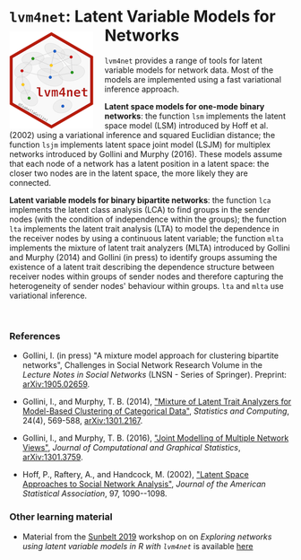 # `lvm4net`: Latent Variable Models for Networks <img src="man/figures/hex_lvm4net.png" align="left" style="padding-right:20px;padding-top:10px;"/>

`lvm4net` provides a range of tools for latent variable models for network data. Most of the models are implemented using a fast variational inference approach. 

**Latent space models for one-mode binary networks**: the function `lsm` implements the latent space model (LSM) introduced by  Hoff et al. (2002) using a variational inference and squared Euclidian distance; the function `lsjm` implements latent space joint model (LSJM) for multiplex networks introduced by Gollini and Murphy (2016). These models assume that each node of a network has a latent position in a latent space: the closer two nodes are in the latent space, the more likely they are connected.

**Latent variable models for binary bipartite networks**: the function `lca` implements the latent class analysis (LCA) to find groups in the sender nodes (with the condition of independence within the groups); the function `lta` implements the latent trait analysis (LTA) to model the dependence in the receiver nodes by using a continuous latent variable; the function `mlta` implements the mixture of latent trait analyzers (MLTA) introduced by Gollini and Murphy (2014) and Gollini (in press) to identify groups assuming the existence of a latent trait describing the dependence structure between receiver nodes within groups of sender nodes and therefore capturing the heterogeneity of sender nodes' behaviour within groups. `lta` and `mlta` use variational inference.

</br>

### References 

- Gollini, I. (in press) "A mixture model approach for clustering bipartite networks", Challenges in Social Network Research Volume in the *Lecture Notes in Social Networks* (LNSN - Series of Springer). Preprint: [arXiv:1905.02659](http://arxiv.org/abs/1905.02659).

- Gollini, I., and Murphy, T. B. (2014), ["Mixture of Latent Trait Analyzers for Model-Based Clustering of Categorical Data"](http://link.springer.com/article/10.1007/s11222-013-9389-1), *Statistics and Computing*, 24(4), 569-588, [arXiv:1301.2167](http://arxiv.org/abs/1301.2167).

- Gollini, I., and Murphy, T. B. (2016), ["Joint Modelling of Multiple Network Views"](http://www.tandfonline.com/doi/abs/10.1080/10618600.2014.978006#.VJGM9GSsW0c), *Journal of Computational and Graphical Statistics*, [arXiv:1301.3759](http://arxiv.org/abs/1301.3759).

- Hoff, P., Raftery, A., and Handcock, M. (2002), ["Latent Space Approaches to Social Network Analysis"](http://www.tandfonline.com/doi/abs/10.1198/016214502388618906#.VSglXRPF-e4), *Journal of the American Statistical Association*, 97, 1090--1098.

### Other learning material

- Material from the [Sunbelt 2019](https://www.fourwav.es/sunbelt-2019/) workshop on on *Exploring networks using latent variable models in R with `lvm4net`* is available [here](https://github.com/igollini/lvm4net-Workshop)
